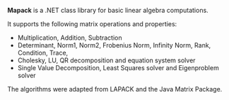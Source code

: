 **Mapack** is a .NET class library for basic linear algebra computations. 

It supports the following matrix operations and properties:

  * Multiplication, Addition, Subtraction
  * Determinant, Norm1, Norm2, Frobenius Norm, Infinity Norm, Rank, Condition, Trace, 
  * Cholesky, LU, QR decomposition and equation system solver  
  * Single Value Decomposition, Least Squares solver and Eigenproblem solver

The algorithms were adapted from LAPACK and the Java Matrix Package.
